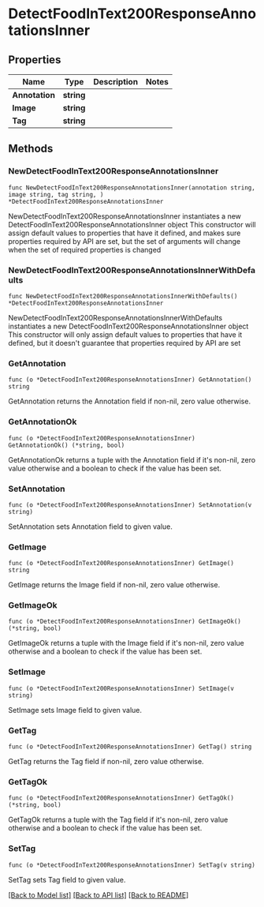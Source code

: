 # DetectFoodInText200ResponseAnnotationsInner

## Properties

Name | Type | Description | Notes
------------ | ------------- | ------------- | -------------
**Annotation** | **string** |  | 
**Image** | **string** |  | 
**Tag** | **string** |  | 

## Methods

### NewDetectFoodInText200ResponseAnnotationsInner

`func NewDetectFoodInText200ResponseAnnotationsInner(annotation string, image string, tag string, ) *DetectFoodInText200ResponseAnnotationsInner`

NewDetectFoodInText200ResponseAnnotationsInner instantiates a new DetectFoodInText200ResponseAnnotationsInner object
This constructor will assign default values to properties that have it defined,
and makes sure properties required by API are set, but the set of arguments
will change when the set of required properties is changed

### NewDetectFoodInText200ResponseAnnotationsInnerWithDefaults

`func NewDetectFoodInText200ResponseAnnotationsInnerWithDefaults() *DetectFoodInText200ResponseAnnotationsInner`

NewDetectFoodInText200ResponseAnnotationsInnerWithDefaults instantiates a new DetectFoodInText200ResponseAnnotationsInner object
This constructor will only assign default values to properties that have it defined,
but it doesn't guarantee that properties required by API are set

### GetAnnotation

`func (o *DetectFoodInText200ResponseAnnotationsInner) GetAnnotation() string`

GetAnnotation returns the Annotation field if non-nil, zero value otherwise.

### GetAnnotationOk

`func (o *DetectFoodInText200ResponseAnnotationsInner) GetAnnotationOk() (*string, bool)`

GetAnnotationOk returns a tuple with the Annotation field if it's non-nil, zero value otherwise
and a boolean to check if the value has been set.

### SetAnnotation

`func (o *DetectFoodInText200ResponseAnnotationsInner) SetAnnotation(v string)`

SetAnnotation sets Annotation field to given value.


### GetImage

`func (o *DetectFoodInText200ResponseAnnotationsInner) GetImage() string`

GetImage returns the Image field if non-nil, zero value otherwise.

### GetImageOk

`func (o *DetectFoodInText200ResponseAnnotationsInner) GetImageOk() (*string, bool)`

GetImageOk returns a tuple with the Image field if it's non-nil, zero value otherwise
and a boolean to check if the value has been set.

### SetImage

`func (o *DetectFoodInText200ResponseAnnotationsInner) SetImage(v string)`

SetImage sets Image field to given value.


### GetTag

`func (o *DetectFoodInText200ResponseAnnotationsInner) GetTag() string`

GetTag returns the Tag field if non-nil, zero value otherwise.

### GetTagOk

`func (o *DetectFoodInText200ResponseAnnotationsInner) GetTagOk() (*string, bool)`

GetTagOk returns a tuple with the Tag field if it's non-nil, zero value otherwise
and a boolean to check if the value has been set.

### SetTag

`func (o *DetectFoodInText200ResponseAnnotationsInner) SetTag(v string)`

SetTag sets Tag field to given value.



[[Back to Model list]](../README.md#documentation-for-models) [[Back to API list]](../README.md#documentation-for-api-endpoints) [[Back to README]](../README.md)


